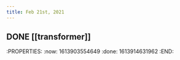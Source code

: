 ```yaml
---
title: Feb 21st, 2021
---
```


## DONE [[transformer]]
:PROPERTIES:
:now: 1613903554649
:done: 1613914631962
:END: